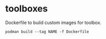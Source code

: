 # toolboxes

Dockerfile to build custom images for toolbox.

```
podman build --tag NAME -f Dockerfile
```